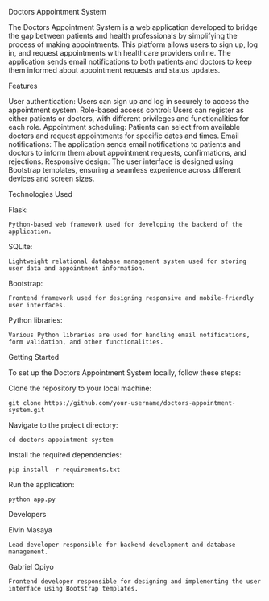 
Doctors Appointment System


The Doctors Appointment System is a web application developed to bridge the gap between patients and health professionals by simplifying the process of making appointments. This platform allows users to sign up, log in, and request appointments with healthcare providers online. The application sends email notifications to both patients and doctors to keep them informed about appointment requests and status updates.

Features


User authentication: Users can sign up and log in securely to access the appointment system.
Role-based access control: Users can register as either patients or doctors, with different privileges and functionalities for each role.
Appointment scheduling: Patients can select from available doctors and request appointments for specific dates and times.
Email notifications: The application sends email notifications to patients and doctors to inform them about appointment requests, confirmations, and rejections.
Responsive design: The user interface is designed using Bootstrap templates, ensuring a seamless experience across different devices and screen sizes.


Technologies Used


Flask: 

	Python-based web framework used for developing the backend of the application.


SQLite: 

	Lightweight relational database management system used for storing user data and appointment information.


Bootstrap: 
	
	Frontend framework used for designing responsive and mobile-friendly user interfaces.


Python libraries: 

	Various Python libraries are used for handling email notifications, form validation, and other functionalities.


Getting Started


To set up the Doctors Appointment System locally, follow these steps:

Clone the repository to your local machine:

	git clone https://github.com/your-username/doctors-appointment-system.git

Navigate to the project directory:

	cd doctors-appointment-system

Install the required dependencies:

	pip install -r requirements.txt
	
Run the application:

	python app.py


Developers


Elvin Masaya

	Lead developer responsible for backend development and database management.


Gabriel Opiyo

	Frontend developer responsible for designing and implementing the user interface using Bootstrap templates.